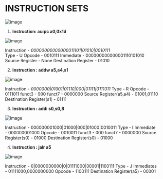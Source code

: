 # INSTRUCTION SETS

![image](https://github.com/user-attachments/assets/e6d8c66b-1e0c-4188-aecc-55b1d2d79b5f)

1. **Instruction: auipc a0,0x1d** <br>

![image](https://github.com/user-attachments/assets/6d8175fa-888d-4f76-9f76-edff8ad4d71c)



Instruction - _00000000000000011101|01010|0010111_ <br>
Type - U
Opcode - 0010111
Immediate - 000000000000001110101010
Source Register - None
Destination Register - 01010

2. **Instruction : addw a5,a4,s1**

![image](https://github.com/user-attachments/assets/7cb8f6ee-15f9-4260-9ee6-52aec9bbc198)


Instruction - _0000000|01001|01110|000|01111|0111011_
Type - R
Opcode - 0111011
funct3 - 000 
funct7 - 0000000
Source Register(a5,a4) - 01001,01110
Destination Register(s1) - 01111

3. **Instruction : addi s0,s0,8**
   
![image](https://github.com/user-attachments/assets/f166af4e-efb6-4514-882f-35c85aa84168)

Instruction - 000000001000|01000|000|01000|0010011
Type - I
Immediate - 000000001000
Opcode - 0010011
funct3 - 000 
funct7 - 0000000
Source Register(s0) - 01000
Destination Register(s0) - 01000

4. **Instruction : jalr a5**

![image](https://github.com/user-attachments/assets/8b75bde3-cc27-486c-8126-797550e70deb)

Instruction - 0|0000000000|0|01111000|00001|1100111
Type - J
Immediates - 01111000,0000000000
Opcode - 1100111
Destination Register(a5) - 00001




